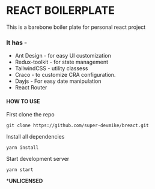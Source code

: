 
# REACT BOILERPLATE

This is a barebone boiler plate for personal react project

### It has -
- Ant Design - for easy UI customization
- Redux-toolkit - for state management
- TailwindCSS - utility classess
- Craco - to customize CRA configuration.
- Dayjs - For easy date manipulation
- React Router 

#### HOW TO USE
First clone the repo
```
git clone https://github.com/super-devmike/breact.git
```
Install all dependencies
```
yarn install
```
Start development server
```
yarn start
```


***UNLICENSED**
